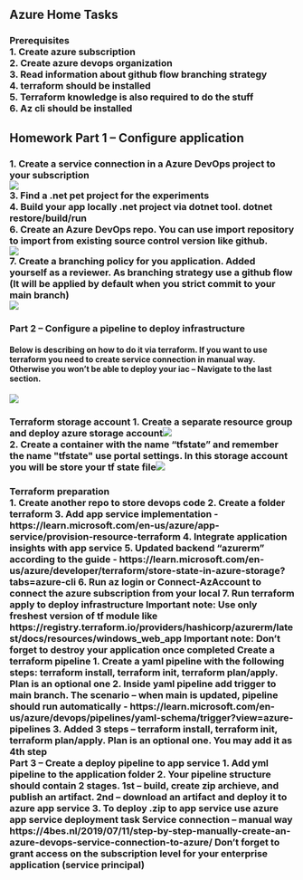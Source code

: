 <h2>Azure Home Tasks</h2>
<head>
<h3>Prerequisites</br>
1.	Create azure subscription</br>
2.	Create azure devops organization</br>
3.	Read information about github flow branching strategy</br>
4.	terraform should be installed </br>
5.	Terraform knowledge is also required to do the stuff</br>
6.	Az cli should be installed</br></h3>
<h2>Homework Part 1 – Configure application</h2><h3>
1.	Create a service connection in a Azure DevOps project to your subscription</br><img src="https://github.com/korotetskiy/img/blob/main/azure1-1.png"></br>
3.	Find a .net pet project for the experiments</br>
4.	Build your app locally .net project via dotnet tool. dotnet restore/build/run</br>
6.	Create an Azure DevOps repo. You can use import repository to import from existing source control version like github.</br><img src="https://github.com/korotetskiy/img/blob/main/azure1-4-repo.jpg"></br>
7.	Create a branching policy for you application. Added yourself as a reviewer. As branching strategy use a github flow (It will be applied by default when you strict commit to your main branch)</br><img src="https://github.com/korotetskiy/img/blob/main/azure1-5.png"></br></h3>
<h3>Part 2 – Configure a pipeline to deploy infrastructure</h3>
<h4>Below is describing on how to do it via terraform. If you want to use terraform you need to create service connection in manual way. Otherwise you won’t be able to deploy your iac – Navigate to the last section.</h4><img src="https://github.com/korotetskiy/img/blob/main/azure-pipleline.png">
<h3>Terraform storage account
1.	Create a separate resource group and deploy azure storage account<img src="https://github.com/korotetskiy/img/blob/main/azure2-1.png"></br>
2.	Create a container with the name “tfstate” and remember the name "tfstate"  use portal settings. In this storage account you will be store your tf state file<img src="https://github.com/korotetskiy/img/blob/main/azure2-2.png"> </h3>   
<h3>Terraform preparation</br>
1.	Create another repo to store devops code
2.	Create a folder terraform
3.	Add app service implementation - https://learn.microsoft.com/en-us/azure/app-service/provision-resource-terraform 
4.	Integrate application insights with app service
5.	Updated backend “azurerm” according to the guide - https://learn.microsoft.com/en-us/azure/developer/terraform/store-state-in-azure-storage?tabs=azure-cli  
6.	Run az login or Connect-AzAccount to connect the azure subscription from your local
7.	Run terraform apply to deploy infrastructure 
Important note: Use only freshest version of tf module like https://registry.terraform.io/providers/hashicorp/azurerm/latest/docs/resources/windows_web_app
Important note: Don’t forget to destroy your application once completed
Create a terraform pipeline
1.	Create a yaml pipeline with the following steps: terraform install, terraform init, terraform plan/apply. Plan is an optional one 
2.	Inside yaml pipeline add trigger to main branch. The scenario – when main is updated, pipeline should run automatically - https://learn.microsoft.com/en-us/azure/devops/pipelines/yaml-schema/trigger?view=azure-pipelines
3.	Added 3 steps – terraform install, terraform init, terraform plan/apply. Plan is an optional one. You may add it as 4th step
</br>Part 3 – Create a deploy pipeline to app service
1.	Add yml pipeline to the application folder
2.	Your pipeline structure should contain 2 stages. 1st – build, create zip archieve, and publish an artifact. 2nd – download an artifact and deploy it to azure app service 
3.	To deploy .zip to app service use azure app service deployment task
Service connection – manual way
https://4bes.nl/2019/07/11/step-by-step-manually-create-an-azure-devops-service-connection-to-azure/
Don’t forget to grant access on the subscription level for your enterprise application (service principal)
